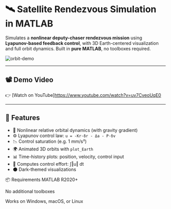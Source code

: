 # 🛰️ Satellite Rendezvous Simulation in MATLAB

Simulates a **nonlinear deputy-chaser rendezvous mission** using **Lyapunov-based feedback control**, with 3D Earth-centered visualization and full orbit dynamics. Built in **pure MATLAB**, no toolboxes required.

![orbit-demo](https://yourdomain.com/demo.gif) <!-- Optional: add GIF if available -->

---

## 📽️ Demo Video

👉 [Watch on YouTube]https://www.youtube.com/watch?v=uv7CveoUqE0

---

## 📌 Features

- 🚀 Nonlinear relative orbital dynamics (with gravity gradient)
- ⚙️ Lyapunov control law: `u = -Kr·δr - Δa - P·δv`
- 📉 Control saturation (e.g. 1 mm/s²)
- 🌍 Animated 3D orbits with `plot_Earth`
- 📊 Time-history plots: position, velocity, control input
- 🧮 Computes control effort: ∫‖u‖ dt
- 🌑 Dark-themed visualizations

📦 Requirements
MATLAB R2020+

No additional toolboxes

Works on Windows, macOS, or Linux
